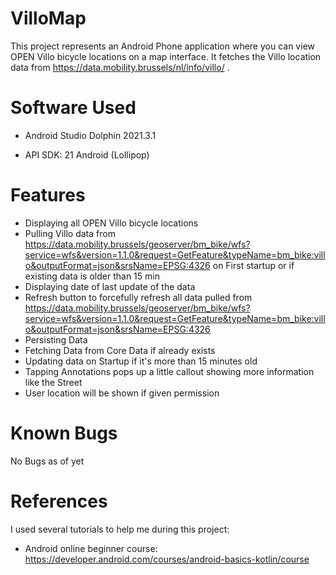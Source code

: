 # VilloMap

This project represents an Android Phone application where you can view OPEN Villo bicycle locations on a map interface. It fetches the Villo location data from https://data.mobility.brussels/nl/info/villo/ .

# Software Used

* Android Studio Dolphin 2021.3.1

* API SDK: 21 Android (Lollipop)

# Features

* Displaying all OPEN Villo bicycle locations
* Pulling Villo data from https://data.mobility.brussels/geoserver/bm_bike/wfs?service=wfs&version=1.1.0&request=GetFeature&typeName=bm_bike:villo&outputFormat=json&srsName=EPSG:4326 on First startup or if existing data is older than 15 min
* Displaying date of last update of the data
* Refresh button to forcefully refresh all data pulled from https://data.mobility.brussels/geoserver/bm_bike/wfs?service=wfs&version=1.1.0&request=GetFeature&typeName=bm_bike:villo&outputFormat=json&srsName=EPSG:4326
* Persisting Data 
* Fetching Data from Core Data if already exists
* Updating data on Startup if it's more than 15 minutes old
* Tapping Annotations pops up a little callout showing more information like the Street
* User location will be shown if given permission

# Known Bugs

No Bugs as of yet

# References
I used several tutorials to help me during this project:

* Android online beginner course: https://developer.android.com/courses/android-basics-kotlin/course